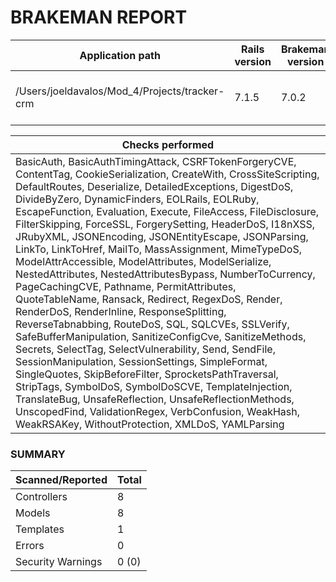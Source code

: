 # BRAKEMAN REPORT

| Application path                              | Rails version | Brakeman version | Started at                | Duration         |
|-----------------------------------------------|---------------|------------------|---------------------------|------------------|
| /Users/joeldavalos/Mod_4/Projects/tracker-crm | 7.1.5         | 7.0.2            | 2025-04-16 11:40:36 -0600 | 0.337931 seconds |

| Checks performed                                                                                                                                                                                                                                                                                                                                                                                                                                                                                                                                                                                                                                                                                                                                                                                                                                                                                                                                                                                                                                                                                                                                                                                                                                                    |
|---------------------------------------------------------------------------------------------------------------------------------------------------------------------------------------------------------------------------------------------------------------------------------------------------------------------------------------------------------------------------------------------------------------------------------------------------------------------------------------------------------------------------------------------------------------------------------------------------------------------------------------------------------------------------------------------------------------------------------------------------------------------------------------------------------------------------------------------------------------------------------------------------------------------------------------------------------------------------------------------------------------------------------------------------------------------------------------------------------------------------------------------------------------------------------------------------------------------------------------------------------------------|
| BasicAuth, BasicAuthTimingAttack, CSRFTokenForgeryCVE, ContentTag, CookieSerialization, CreateWith, CrossSiteScripting, DefaultRoutes, Deserialize, DetailedExceptions, DigestDoS, DivideByZero, DynamicFinders, EOLRails, EOLRuby, EscapeFunction, Evaluation, Execute, FileAccess, FileDisclosure, FilterSkipping, ForceSSL, ForgerySetting, HeaderDoS, I18nXSS, JRubyXML, JSONEncoding, JSONEntityEscape, JSONParsing, LinkTo, LinkToHref, MailTo, MassAssignment, MimeTypeDoS, ModelAttrAccessible, ModelAttributes, ModelSerialize, NestedAttributes, NestedAttributesBypass, NumberToCurrency, PageCachingCVE, Pathname, PermitAttributes, QuoteTableName, Ransack, Redirect, RegexDoS, Render, RenderDoS, RenderInline, ResponseSplitting, ReverseTabnabbing, RouteDoS, SQL, SQLCVEs, SSLVerify, SafeBufferManipulation, SanitizeConfigCve, SanitizeMethods, Secrets, SelectTag, SelectVulnerability, Send, SendFile, SessionManipulation, SessionSettings, SimpleFormat, SingleQuotes, SkipBeforeFilter, SprocketsPathTraversal, StripTags, SymbolDoS, SymbolDoSCVE, TemplateInjection, TranslateBug, UnsafeReflection, UnsafeReflectionMethods, UnscopedFind, ValidationRegex, VerbConfusion, WeakHash, WeakRSAKey, WithoutProtection, XMLDoS, YAMLParsing |

### SUMMARY

| Scanned/Reported  | Total |
|-------------------|-------|
| Controllers       | 8     |
| Models            | 8     |
| Templates         | 1     |
| Errors            | 0     |
| Security Warnings | 0 (0) |



